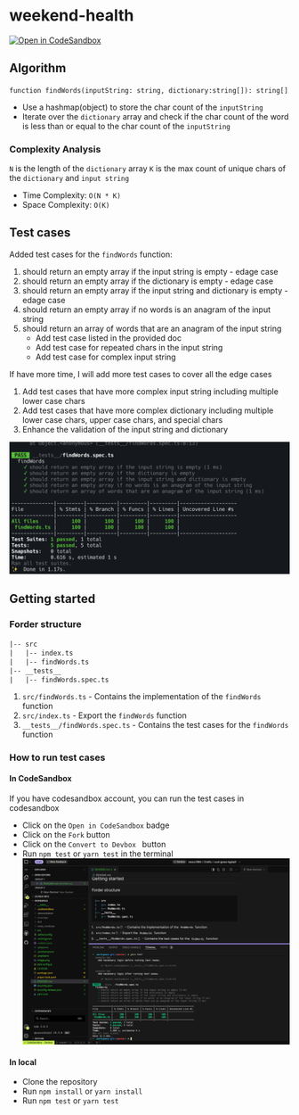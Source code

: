 # weekend-health

[![Open in CodeSandbox](https://img.shields.io/badge/Open_in-CodeSandbox-659df7.svg?style=flat-square)](https://codesandbox.io/s/github/neoskx/weekend-health)

## Algorithm

`function findWords(inputString: string, dictionary:string[]): string[]`

- Use a hashmap(object) to store the char count of the `inputString`
- Iterate over the `dictionary` array and check if the char count of the word is less than or equal to the char count of the `inputString`

### Complexity Analysis
`N` is the length of the `dictionary` array
`K` is the max count of unique chars of the `dictionary` and `input string`

- Time Complexity: `O(N * K)`
- Space Complexity: `O(K)`

## Test cases

Added test cases for the `findWords` function:

1. should return an empty array if the input string is empty - edage case
2. should return an empty array if the dictionary is empty - edage case
3. should return an empty array if the input string and dictionary is empty - edage case
4. should return an empty array if no words is an anagram of the input string
5. should return an array of words that are an anagram of the input string
   - Add test case listed in the provided doc
   - Add test case for repeated chars in the input string
   - Add test case for complex input string

If have more time, I will add more test cases to cover all the edge cases
1. Add test cases that have more complex input string including multiple lower case chars
2. Add test cases that have more complex dictionary including multiple lower case chars, upper case chars, and special chars
3. Enhance the validation of the input string and dictionary

![alt text](image.png)

## Getting started
### Forder structure
```
|-- src
|   |-- index.ts
|   |-- findWords.ts
|-- __tests__
|   |-- findWords.spec.ts
```
1. `src/findWords.ts` - Contains the implementation of the `findWords` function
2. `src/index.ts` - Export the `findWords` function
3. `__tests__/findWords.spec.ts` - Contains the test cases for the `findWords` function

### How to run test cases

#### In CodeSandbox
If you have codesandbox account, you can run the test cases in codesandbox

- Click on the `Open in CodeSandbox` badge
- Click on the `Fork` button
- Click on the `Convert to Devbox ` button
- Run `npm test` or `yarn test` in the terminal
![alt text](image-1.png)

#### In local

- Clone the repository
- Run `npm install` or `yarn install`
- Run `npm test` or `yarn test`
